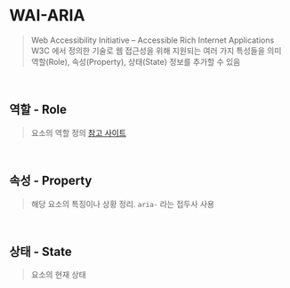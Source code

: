 # WAI-ARIA
> Web Accessibility Initiative – Accessible Rich Internet Applications
> W3C 에서 정의한 기술로 웹 접근성을 위해 지원되는 여러 가지 특성들을 의미
> 역할(Role), 속성(Property), 상태(State) 정보를 추가할 수 있음

<br/>

## 역할 - Role
> 요소의 역할 정의
[참고 사이트](https://www.w3.org/TR/wai-aria/#roles_categorization)

<br/>

## 속성 - Property
> 해당 요소의 특징이나 상황 정리. ```aria-``` 라는 접두사 사용

<br/>

## 상태 - State
> 요소의 현재 상태 
